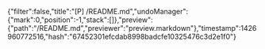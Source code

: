 {"filter":false,"title":"[P] /README.md","undoManager":{"mark":0,"position":-1,"stack":[]},"preview":{"path":"/README.md","previewer":"preview.markdown"},"timestamp":1426960772516,"hash":"67452301efcdab8998badcfe10325476c3d2e1f0"}